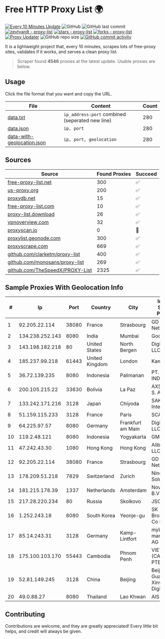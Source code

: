 
# Free HTTP Proxy List 🌍

[![Every 10 Minutes Update](https://github.com/mertguvencli/http-proxy-list/actions/workflows/main.yml/badge.svg?branch=main)](https://github.com/mertguvencli/http-proxy-list/actions/workflows/main.yml)
![GitHub](https://img.shields.io/github/license/mertguvencli/http-proxy-list)
![GitHub last commit](https://img.shields.io/github/last-commit/mertguvencli/http-proxy-list)
[![zevtyardt - proxy-list](https://img.shields.io/static/v1?label=zevtyardt&message=proxy-list&color=blue&logo=github)](https://github.com/zevtyardt/proxy-list "Go to GitHub repo")
[![stars - proxy-list](https://img.shields.io/github/stars/zevtyardt/proxy-list?style=social)](https://github.com/zevtyardt/proxy-list)
[![forks - proxy-list](https://img.shields.io/github/forks/zevtyardt/proxy-list?style=social)](https://github.com/zevtyardt/proxy-list)
[![Proxy Updater](https://github.com/zevtyardt/proxy-list/workflows/Proxy%20Updater/badge.svg)](https://github.com/zevtyardt/proxy-list/actions?query=workflow:"Proxy+Updater")
![GitHub repo size](https://img.shields.io/github/repo-size/zevtyardt/proxy-list)
[![GitHub commit activity](https://img.shields.io/github/commit-activity/m/zevtyardt/proxy-list?logo=commits)](https://github.com/zevtyardt/proxy-list/commits/main)

It is a lightweight project that, every 10 minutes, scrapes lots of free-proxy sites, validates if it works, and serves a clean proxy list.

> Scraper found **4546** proxies at the latest update. Usable proxies are below.

## Usage

Click the file format that you want and copy the URL.

|File|Content|Count|
|----|-------|-----|
|[data.txt](https://raw.githubusercontent.com/mertguvencli/http-proxy-list/main/proxy-list/data.txt)|`ip_address:port` combined (seperated new line)|280|
|[data.json](https://raw.githubusercontent.com/mertguvencli/http-proxy-list/main/proxy-list/data.json)|`ip, port`|280|
|[data-with-geolocation.json](https://raw.githubusercontent.com/mertguvencli/http-proxy-list/main/proxy-list/data-with-geolocation.json)|`ip, port, geolocation`|280|

## Sources

|Source|Found Proxies|Succeed|
|------|-------------|-------|
|[free-proxy-list.net](https://free-proxy-list.net)|300|✅|
|[us-proxy.org](https://www.us-proxy.org)|200|✅|
|[proxydb.net](http://proxydb.net)|15|✅|
|[free-proxy-list.com](https://free-proxy-list.com/?page=&port=&type%5B%5D=http&type%5B%5D=https&up_time=0&search=Search)|10|✅|
|[proxy-list.download](https://www.proxy-list.download/HTTP)|26|✅|
|[vpnoverview.com](https://vpnoverview.com/privacy/anonymous-browsing/free-proxy-servers)|32|✅|
|[proxyscan.io](https://www.proxyscan.io)|0|🚫|
|[proxylist.geonode.com](https://proxylist.geonode.com/api/proxy-list?limit=300&page=1&sort_by=lastChecked&sort_type=desc&protocols=http,https)|300|✅|
|[proxyscrape.com](https://api.proxyscrape.com/v2/?request=displayproxies&protocol=http&timeout=10000&country=all&ssl=all&anonymity=all)|669|✅|
|[github.com/clarketm/proxy-list](https://raw.githubusercontent.com/clarketm/proxy-list/master/proxy-list-raw.txt)|400|✅|
|[github.com/monosans/proxy-list](https://raw.githubusercontent.com/monosans/proxy-list/main/proxies/http.txt)|269|✅|
|[github.com/TheSpeedX/PROXY-List](https://raw.githubusercontent.com/TheSpeedX/PROXY-List/master/http.txt)|2325|✅|


## Sample Proxies With Geolocation Info

|#|Ip|Port|Country|City|Internet Service Provider|
|-|--|----|-------|----|-------------------------|
|1|92.205.22.114|38080|France|Strasbourg|GD MASS Network|
|2|134.238.252.143|8080|India|Mumbai|Google LLC|
|3|143.198.182.218|80|United States|North Bergen|DigitalOcean, LLC|
|4|185.237.99.218|61443|United Kingdom|London|Kamatera Inc|
|5|36.72.139.235|8080|Indonesia|Palimanan|PT. TELKOM INDONESIA|
|6|200.105.215.22|33630|Bolivia|La Paz|AXS Bolivia S. A.|
|7|133.242.171.216|3128|Japan|Chiyoda|SAKURA Internet Inc.|
|8|51.159.115.233|3128|France|Paris|SCALEWAY|
|9|64.225.97.57|8080|Germany|Frankfurt am Main|DigitalOcean, LLC|
|10|119.2.48.121|8080|Indonesia|Yogyakarta|GMEDIA|
|11|47.242.43.30|1080|Hong Kong|Hong Kong|Alibaba.com LLC|
|12|92.205.22.114|38080|France|Strasbourg|GD MASS Network|
|13|178.209.51.218|7829|Switzerland|Zurich|Nine Internet Solutions AG|
|14|181.215.178.39|1337|Netherlands|Amsterdam|NovoServe B.V.|
|15|217.28.220.234|80|Russia|Skolkovo|JSC IOT|
|16|1.252.243.18|8080|South Korea|Yeonje-gu|SK Broadband Co Ltd|
|17|85.14.243.31|3128|Germany|Kamp-Lintfort|myLoc managed IT AG|
|18|175.100.103.170|55443|Cambodia|Phnom Penh|VIETTEL (CAMBODIA) PTE., LTD|
|19|52.81.149.245|3128|China|Beijing|Beijing Guanghuan Xinwang Digital|
|20|49.0.88.27|8080|Thailand|Lao Khwan|AIS-Fibre|



## Contributing

Contributions are welcome, and they are greatly appreciated! Every
little bit helps, and credit will always be given.

